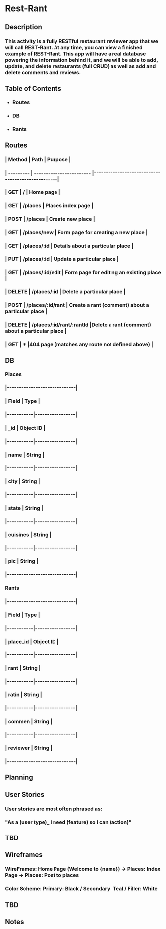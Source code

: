 # Rest-Rant

## Description

### This activity is a fully RESTful restaurant reviewer app that we will call REST-Rant. At any time, you can view a finished example of REST-Rant. This app will have a real database powering the information behind it, and we will be able to add, update, and delete restaurants (full CRUD) as well as add and delete comments and reviews.

## Table of Contents

- ### Routes

- ### DB

- ### Rants


## Routes
### |  Method   |	        Path            |   Purpose                                        |
### | --------- | ------------------------  |--------------------------------------------------|
### | GET       |       /	                |  Home page                                       |
### | GET	    |   /places	                | Places index page                                |
### | POST	    |   /places	                | Create new place                                 |
### | GET	    |   /places/new             | Form page for creating a new place               |
### | GET	    |   /places/:id             | Details about a particular place                 |
### | PUT	    |   /places/:id	            | Update a particular place                        |
### | GET	    |   /places/:id/edit	    | Form page for editing an existing place          |
### | DELETE	|   /places/:id	            | Delete a particular place                        |
### | POST	    |   /places/:id/rant        | Create a rant (comment) about a particular place |
### | DELETE	| /places/:id/rant/:rantId  |Delete a rant (comment) about a particular place  |
### |  GET	    |             *             |404 page (matches any route not defined above)    |

## DB

### Places

### |-----------------------------|
### | Field	    | Type            |
### |-----------|-----------------|
### | _id	    | Object ID       |
### |-----------|-----------------|
### | name	    | String          |
### |-----------|-----------------|
### | city	    | String          |
### |-----------|-----------------|
### | state	    | String          |
### |-----------|-----------------|
### | cuisines  | String          |
### |-----------|-----------------|
### | pic	    | String          |
### |-----------------------------|


### Rants

### |-----------------------------|
### | Field	    | Type            |
### |-----------|-----------------|
### | place_id  | Object ID       |
### |-----------|-----------------|
### | rant	    | String          |
### |-----------|-----------------|
### | ratin     | String          |
### |-----------|-----------------|
### | commen    | String          |
### |-----------|-----------------|
### | reviewer  | String          |
### |-----------------------------|


## Planning

## User Stories
### User stories are most often phrased as: 

### "As a ____(user type)_____ I need ____(feature)____ so I can ____(action)____"

## TBD

## Wireframes
### WireFrames: Home Page (Welcome to {name}) -> Places: Index Page -> Places: Post to places

### Color Scheme: Primary: Black / Secondary: Teal / Filler: White 

## TBD

## Notes

